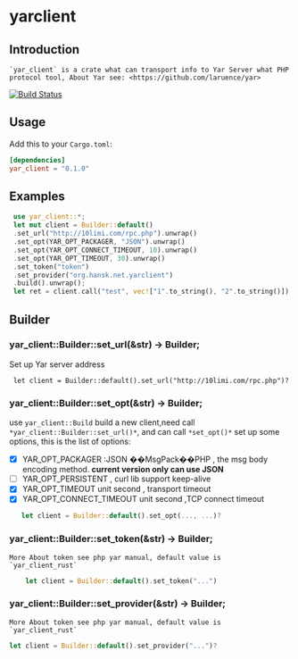 # yarclient
## Introduction
    `yar_client` is a crate what can transport info to Yar Server what PHP protocol tool, About Yar see: <https://github.com/laruence/yar>

[![Build Status](https://travis-ci.org/hanskorg/yar-client-rust.svg?branch=master)](https://travis-ci.org/hanskorg/yar-client-rust)

## Usage
Add this to your `Cargo.toml`:

```toml
[dependencies]
yar_client = "0.1.0"
```
## Examples
```rust
 use yar_client::*;
 let mut client = Builder::default()
 .set_url("http://10limi.com/rpc.php").unwrap()
 .set_opt(YAR_OPT_PACKAGER, "JSON").unwrap()
 .set_opt(YAR_OPT_CONNECT_TIMEOUT, 10).unwrap()
 .set_opt(YAR_OPT_TIMEOUT, 30).unwrap()
 .set_token("token")
 .set_provider("org.hansk.net.yarclient")
 .build().unwrap();
 let ret = client.call("test", vec!["1".to_string(), "2".to_string()]).unwrap();
 ```
## Builder
### yar_client::Builder::set_url(&str) -> Builder;
  Set up Yar server address
  ```$rust
   let client = Builder::default().set_url("http://10limi.com/rpc.php")?
```
### yar_client::Builder::set_opt(&str) -> Builder;
  use `yar_client::Build` build a new client,need call `*yar_client::Builder::set_url()*`,
  and can call `*set_opt()*` set up some options, this is the list of options:
 - [x] YAR_OPT_PACKAGER :JSON ��MsgPack��PHP , the msg body encoding method.
    **current version only can use JSON**
 - [ ] YAR_OPT_PERSISTENT , curl lib support keep-alive
 - [x] YAR_OPT_TIMEOUT unit second , transport timeout
 - [x] YAR_OPT_CONNECT_TIMEOUT unit second ,TCP connect timeout
 ```rust
    let client = Builder::default().set_opt(..., ...)?
```
### yar_client::Builder::set_token(&str) -> Builder;
    More About token see php yar manual, default value is `yar_client_rust`
```rust
    let client = Builder::default().set_token("...")
```
### yar_client::Builder::set_provider(&str) -> Builder;
    More About token see php yar manual, default value is `yar_client_rust`
```rust
let client = Builder::default().set_provider("...")?
```


